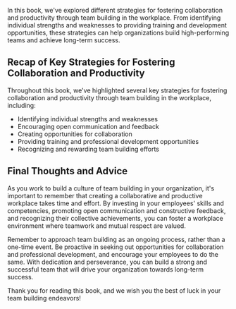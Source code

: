 
In this book, we've explored different strategies for fostering collaboration and productivity through team building in the workplace. From identifying individual strengths and weaknesses to providing training and development opportunities, these strategies can help organizations build high-performing teams and achieve long-term success.

Recap of Key Strategies for Fostering Collaboration and Productivity
--------------------------------------------------------------------

Throughout this book, we've highlighted several key strategies for fostering collaboration and productivity through team building in the workplace, including:

* Identifying individual strengths and weaknesses
* Encouraging open communication and feedback
* Creating opportunities for collaboration
* Providing training and professional development opportunities
* Recognizing and rewarding team building efforts

Final Thoughts and Advice
-------------------------

As you work to build a culture of team building in your organization, it's important to remember that creating a collaborative and productive workplace takes time and effort. By investing in your employees' skills and competencies, promoting open communication and constructive feedback, and recognizing their collective achievements, you can foster a workplace environment where teamwork and mutual respect are valued.

Remember to approach team building as an ongoing process, rather than a one-time event. Be proactive in seeking out opportunities for collaboration and professional development, and encourage your employees to do the same. With dedication and perseverance, you can build a strong and successful team that will drive your organization towards long-term success.

Thank you for reading this book, and we wish you the best of luck in your team building endeavors!